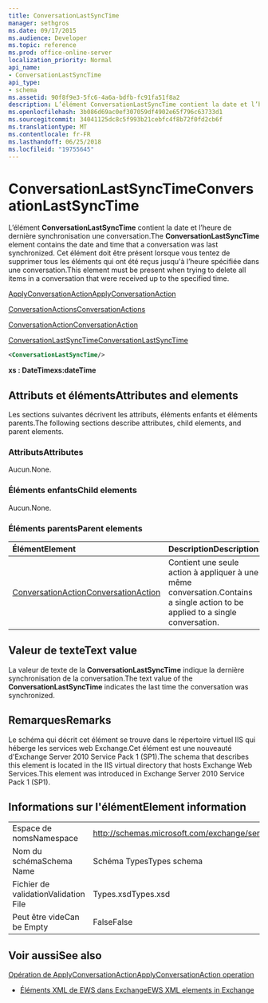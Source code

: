 ```yaml
---
title: ConversationLastSyncTime
manager: sethgros
ms.date: 09/17/2015
ms.audience: Developer
ms.topic: reference
ms.prod: office-online-server
localization_priority: Normal
api_name:
- ConversationLastSyncTime
api_type:
- schema
ms.assetid: 90f8f9e3-5fc6-4a6a-bdfb-fc91fa51f8a2
description: L’élément ConversationLastSyncTime contient la date et l’heure de dernière synchronisation une conversation. Cet élément doit être présent lorsque vous tentez de supprimer tous les éléments qui ont été reçus jusqu'à l’heure spécifiée dans une conversation.
ms.openlocfilehash: 3b086d69ac0ef307059df4902e65f796c63733d1
ms.sourcegitcommit: 34041125dc8c5f993b21cebfc4f8b72f0fd2cb6f
ms.translationtype: MT
ms.contentlocale: fr-FR
ms.lasthandoff: 06/25/2018
ms.locfileid: "19755645"
---
```

# <a name="conversationlastsynctime"></a><span data-ttu-id="4060e-104">ConversationLastSyncTime</span><span class="sxs-lookup"><span data-stu-id="4060e-104">ConversationLastSyncTime</span></span>

<span data-ttu-id="4060e-105">L’élément **ConversationLastSyncTime** contient la date et l’heure de dernière synchronisation une conversation.</span><span class="sxs-lookup"><span data-stu-id="4060e-105">The **ConversationLastSyncTime** element contains the date and time that a conversation was last synchronized.</span></span> <span data-ttu-id="4060e-106">Cet élément doit être présent lorsque vous tentez de supprimer tous les éléments qui ont été reçus jusqu'à l’heure spécifiée dans une conversation.</span><span class="sxs-lookup"><span data-stu-id="4060e-106">This element must be present when trying to delete all items in a conversation that were received up to the specified time.</span></span> 
  
[<span data-ttu-id="4060e-107">ApplyConversationAction</span><span class="sxs-lookup"><span data-stu-id="4060e-107">ApplyConversationAction</span></span>](applyconversationaction.md)
  
[<span data-ttu-id="4060e-108">ConversationActions</span><span class="sxs-lookup"><span data-stu-id="4060e-108">ConversationActions</span></span>](conversationactions.md)
  
[<span data-ttu-id="4060e-109">ConversationAction</span><span class="sxs-lookup"><span data-stu-id="4060e-109">ConversationAction</span></span>](conversationaction.md)
  
[<span data-ttu-id="4060e-110">ConversationLastSyncTime</span><span class="sxs-lookup"><span data-stu-id="4060e-110">ConversationLastSyncTime</span></span>](conversationlastsynctime.md)
  
```XML
<ConversationLastSyncTime/>
```

 <span data-ttu-id="4060e-111">**xs : DateTime**</span><span class="sxs-lookup"><span data-stu-id="4060e-111">**xs:dateTime**</span></span>
## <a name="attributes-and-elements"></a><span data-ttu-id="4060e-112">Attributs et éléments</span><span class="sxs-lookup"><span data-stu-id="4060e-112">Attributes and elements</span></span>

<span data-ttu-id="4060e-113">Les sections suivantes décrivent les attributs, éléments enfants et éléments parents.</span><span class="sxs-lookup"><span data-stu-id="4060e-113">The following sections describe attributes, child elements, and parent elements.</span></span>
  
### <a name="attributes"></a><span data-ttu-id="4060e-114">Attributs</span><span class="sxs-lookup"><span data-stu-id="4060e-114">Attributes</span></span>

<span data-ttu-id="4060e-115">Aucun.</span><span class="sxs-lookup"><span data-stu-id="4060e-115">None.</span></span>
  
### <a name="child-elements"></a><span data-ttu-id="4060e-116">Éléments enfants</span><span class="sxs-lookup"><span data-stu-id="4060e-116">Child elements</span></span>

<span data-ttu-id="4060e-117">Aucun.</span><span class="sxs-lookup"><span data-stu-id="4060e-117">None.</span></span>
  
### <a name="parent-elements"></a><span data-ttu-id="4060e-118">Éléments parents</span><span class="sxs-lookup"><span data-stu-id="4060e-118">Parent elements</span></span>

|<span data-ttu-id="4060e-119">**Élément**</span><span class="sxs-lookup"><span data-stu-id="4060e-119">**Element**</span></span>|<span data-ttu-id="4060e-120">**Description**</span><span class="sxs-lookup"><span data-stu-id="4060e-120">**Description**</span></span>|
|:-----|:-----|
|[<span data-ttu-id="4060e-121">ConversationAction</span><span class="sxs-lookup"><span data-stu-id="4060e-121">ConversationAction</span></span>](conversationaction.md) <br/> |<span data-ttu-id="4060e-122">Contient une seule action à appliquer à une même conversation.</span><span class="sxs-lookup"><span data-stu-id="4060e-122">Contains a single action to be applied to a single conversation.</span></span>  <br/> |
   
## <a name="text-value"></a><span data-ttu-id="4060e-123">Valeur de texte</span><span class="sxs-lookup"><span data-stu-id="4060e-123">Text value</span></span>

<span data-ttu-id="4060e-124">La valeur de texte de la **ConversationLastSyncTime** indique la dernière synchronisation de la conversation.</span><span class="sxs-lookup"><span data-stu-id="4060e-124">The text value of the **ConversationLastSyncTime** indicates the last time the conversation was synchronized.</span></span> 
  
## <a name="remarks"></a><span data-ttu-id="4060e-125">Remarques</span><span class="sxs-lookup"><span data-stu-id="4060e-125">Remarks</span></span>

<span data-ttu-id="4060e-126">Le schéma qui décrit cet élément se trouve dans le répertoire virtuel IIS qui héberge les services web Exchange.Cet élément est une nouveauté d'Exchange Server 2010 Service Pack 1 (SP1).</span><span class="sxs-lookup"><span data-stu-id="4060e-126">The schema that describes this element is located in the IIS virtual directory that hosts Exchange Web Services.This element was introduced in Exchange Server 2010 Service Pack 1 (SP1).</span></span>
  
## <a name="element-information"></a><span data-ttu-id="4060e-127">Informations sur l'élément</span><span class="sxs-lookup"><span data-stu-id="4060e-127">Element information</span></span>

|||
|:-----|:-----|
|<span data-ttu-id="4060e-128">Espace de noms</span><span class="sxs-lookup"><span data-stu-id="4060e-128">Namespace</span></span>  <br/> |http://schemas.microsoft.com/exchange/services/2006/types  <br/> |
|<span data-ttu-id="4060e-129">Nom du schéma</span><span class="sxs-lookup"><span data-stu-id="4060e-129">Schema Name</span></span>  <br/> |<span data-ttu-id="4060e-130">Schéma Types</span><span class="sxs-lookup"><span data-stu-id="4060e-130">Types schema</span></span>  <br/> |
|<span data-ttu-id="4060e-131">Fichier de validation</span><span class="sxs-lookup"><span data-stu-id="4060e-131">Validation File</span></span>  <br/> |<span data-ttu-id="4060e-132">Types.xsd</span><span class="sxs-lookup"><span data-stu-id="4060e-132">Types.xsd</span></span>  <br/> |
|<span data-ttu-id="4060e-133">Peut être vide</span><span class="sxs-lookup"><span data-stu-id="4060e-133">Can be Empty</span></span>  <br/> |<span data-ttu-id="4060e-134">False</span><span class="sxs-lookup"><span data-stu-id="4060e-134">False</span></span>  <br/> |
   
## <a name="see-also"></a><span data-ttu-id="4060e-135">Voir aussi</span><span class="sxs-lookup"><span data-stu-id="4060e-135">See also</span></span>



[<span data-ttu-id="4060e-136">Opération de ApplyConversationAction</span><span class="sxs-lookup"><span data-stu-id="4060e-136">ApplyConversationAction operation</span></span>](applyconversationaction-operation.md)


- [<span data-ttu-id="4060e-137">Éléments XML de EWS dans Exchange</span><span class="sxs-lookup"><span data-stu-id="4060e-137">EWS XML elements in Exchange</span></span>](ews-xml-elements-in-exchange.md)

